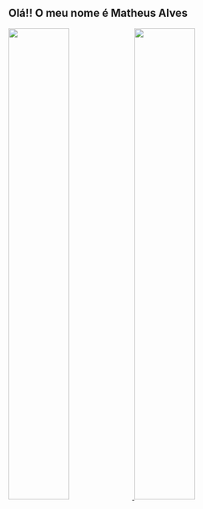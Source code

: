 ## Olá!! O meu nome é Matheus Alves

<div height="180em">
  <a href="https://github.com/Matheus-HX-Alves">
  <img  width="49%" src="https://github-readme-stats.vercel.app/api?username=Matheus-HX-Alves&show_icons=true&include_all_commits=true&count_private=true&theme=react"/>
  <img  width="49%"  src="https://github-readme-stats.vercel.app/api/top-langs/?username=Matheus-HX-Alves&layout=compact&langs_count=16&theme=react"/>
<div>
